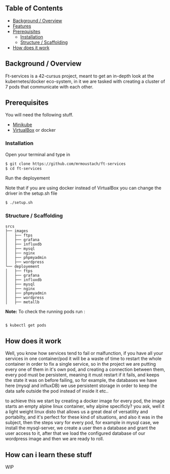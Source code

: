 ## Table of Contents

* [Background / Overview](#background--overview)
* [Features](#features)
* [Prerequisites](#prerequisites)
  * [Installation](#installation)
  * [Structure / Scaffolding](#structure--scaffolding)
* [How does it work](#How-does-it-work)

## Background / Overview

Ft-services is a 42-cursus project, meant to get an in-depth look at the kubernetes/docker eco-system, in it we are tasked with creating a cluster of 7 pods that communicate with each other.

## Prerequisites

You will need the following stuff.

* [Minikube](https://minikube.sigs.k8s.io/docs/start/)
* [VirtualBox](https://www.virtualbox.org/) or docker

### Installation

Open your terminal and type in

```sh
$ git clone https://github.com/mrmoustach/ft-services
$ cd ft-services
```

Run the deployement

Note that if you are using docker instead of VirtualBox you can change the driver in the setup.sh file

```sh
$ ./setup.sh
```

### Structure / Scaffolding

```text
srcs
├── images
│   ├── ftps
│   ├── grafana
│   ├── influxdb
│   ├── mysql
│   ├── nginx
│   ├── phpmyadmin
│   ├── wordpress
└── deployement
│   ├── ftps
│   ├── grafana
│   ├── influxdb
│   ├── mysql
│   ├── nginx
│   ├── phpmyadmin
│   ├── wordpress
│   ├── metallb
```

<strong>Note:</strong> To check the running pods run :

```sh

$ kubectl get pods
```

## How does it work

Well, you know how services tend to fail or malfunction, if you have all your services in one container/pod it will be a waste of time to restart the whole container in order to fix a single service, so in the project we are putting every one of them in it's own pod, and creating a connection between them, every pod must be persistent, meaning it must restart if it fails, and keeps the state it was on before failing, so for example, the databases we have here (mysql and influxDB) we use persistent storage in order to keep the data safe outside the pod instead of inside it etc..

to achieve this we start by creating a docker image for every pod, the image starts an empty alpine linux container, why alpine specificly? you ask, well it a light weight linux disto that allows us a great deal of versatility and portabilty, and it's perfect for these kind of situations, and also it was in the subject, then the steps vary for every pod, for example in mysql case, we install the mysql-server, we create a user then a database and grant the user access to it, after that we load the configured database of our wordpress image and then we are ready to roll.

## How can i learn these stuff

WIP
